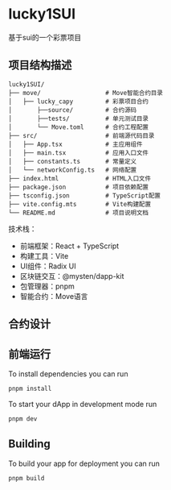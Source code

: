 # lucky1SUI
基于sui的一个彩票项目

## 项目结构描述

```
lucky1SUI/
├── move/                  # Move智能合约目录
│   ├── lucky_capy         # 彩票项目合约
│       ├──source/         # 合约源码
│       ├──tests/          # 单元测试目录
│       └── Move.toml      # 合约工程配置
├── src/                   # 前端源代码目录
│   ├── App.tsx            # 主应用组件
│   ├── main.tsx           # 应用入口文件
│   ├── constants.ts       # 常量定义
│   └── networkConfig.ts   # 网络配置
├── index.html             # HTML入口文件
├── package.json           # 项目依赖配置
├── tsconfig.json          # TypeScript配置
├── vite.config.mts        # Vite构建配置
└── README.md              # 项目说明文档
```

技术栈：
- 前端框架：React + TypeScript
- 构建工具：Vite
- UI组件：Radix UI
- 区块链交互：@mysten/dapp-kit
- 包管理器：pnpm
- 智能合约：Move语言

## 合约设计


## 前端运行

To install dependencies you can run

```bash
pnpm install
```

To start your dApp in development mode run

```bash
pnpm dev
```

## Building

To build your app for deployment you can run

```bash
pnpm build
```
